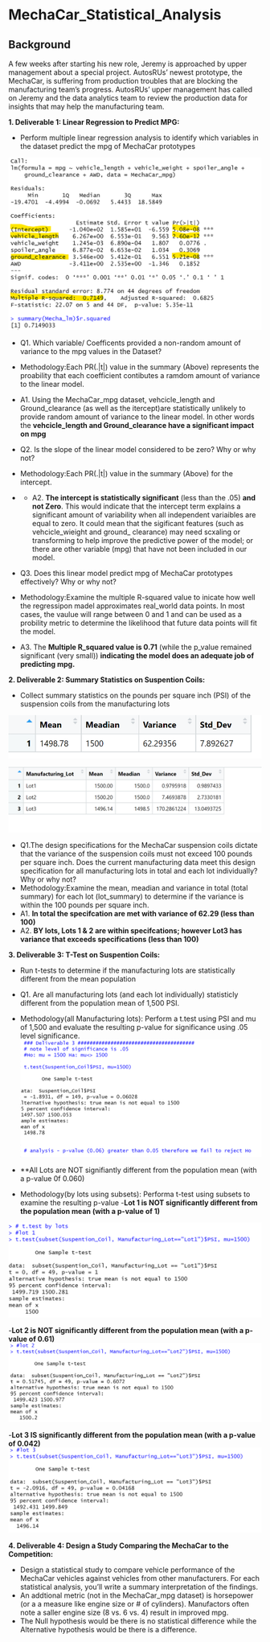 # MechaCar_Statistical_Analysis

## Background
A few weeks after starting his new role, Jeremy is approached by upper management about a special project. AutosRUs’ newest prototype, the MechaCar, is suffering from production troubles that are blocking the manufacturing team’s progress. AutosRUs’ upper management has called on Jeremy and the data analytics team to review the production data for insights that may help the manufacturing team.

**1. Deliverable 1: Linear Regression to Predict MPG:**

- Perform multiple linear regression analysis to identify which variables in the dataset predict the mpg of MechaCar prototypes

![pic](./Images/pic.png)

- Q1. Which variable/ Coefficents provided a non-random amount of variance to the mpg values in the Dataset?
- Methodology:Each PR(.|t|) value in the summary (Above) represents the proability that each coefficient contibutes a ramdom amount of variance to the linear model.
- A1. Using the MechaCar_mpg dataset, vehcicle_length and Ground_clearance (as well as the itercept)are statistically unlikely to provide random amount of variance to the linear model. In other words the **vehcicle_length and Ground_clearance have a significant impact on mpg**

- Q2. Is the slope of the linear model considered to be zero? Why or why not?
- Methodology:Each PR(.|t|) value in the summary (Above) for the intercept. 
- - A2. **The intercept is statistically significant** (less than the .05) **and not Zero**. This would indicate that the intercept term explains a significant amount of variability when all independent variaibles are equal to zero. It could mean that the sigificant features (such as vehcicle_wieight and ground_ clearance) may need scxaling or transforming to help improve the predictive power of the model; or there are other variable (mpg) that have not been included in our model.

- Q3. Does this linear model predict mpg of MechaCar prototypes effectively? Why or why not?
- Methodology:Examine the multiple R-squared value to inicate how well the regressipon madel approximates real_world data points. In most cases, the vaulue will range between 0 and 1 and can be used as a probility metric to determine the likelihood that future data points will fit the model.
- A3. The **Multiple R_squared value is 0.71** (while the p_value remained significant (very small)) **indicating the model does an adequate job of predicting mpg.**


**2. Deliverable 2: Summary Statistics on Suspention Coils:**

- Collect summary statistics on the pounds per square inch (PSI) of the suspension coils from the manufacturing lots

![pic](./Images/pic0.png)

![pic](./Images/pic1.png)

- Q1.The design specifications for the MechaCar suspension coils dictate that the variance of the suspension coils must not exceed 100 pounds per square inch. Does the current manufacturing data meet this design specification for all manufacturing lots in total and each lot individually? Why or why not?
- Methodology:Examine the mean, meadian and variance in total (total summary) for each lot (lot_summary) to determine if the variance is within the 100 pounds per square inch.
- A1. **In total the specifcation are met with variance of 62.29 (less than 100)**
- A2. **BY lots, Lots 1 & 2 are within specifcations; however Lot3 has variance that exceeds specifications (less than 100)**


**3. Deliverable 3: T-Test on Suspention Coils:**

- Run t-tests to determine if the manufacturing lots are statistically different from the mean population

- Q1. Are all manufacturing lots (and each lot individually) statisticly different from the population mean of 1,500 PSI.
- Methodology(all Manufacturing lots): Perform a t.test using PSI and mu of 1,500 and evaluate the resulting p-value for significance using .05 level significance.	
![pic](./Images/pic2.png)
- **All Lots are NOT signifiantly different from the population mean (with a p-value 0f 0.060)
- Methodology(by lots using subsets): Performa t-test using subsets to examine the resulting p-value
-**Lot 1 is NOT significantly different from the population mean (with a p-value of 1)**

![pic](./Images/pic3.png)

-**Lot 2 is NOT significantly different from the population mean (with a p-value of 0.61)**
![pic](./Images/pic4.png)

-**Lot 3 IS significantly different from the population mean (with a p-value of 0.042)**
![pic](./Images/pic5.png)

**4. Deliverable 4: Design a Study Comparing the MechaCar to the Competition:**

- Design a statistical study to compare vehicle performance of the MechaCar vehicles against vehicles from other manufacturers. For each statistical analysis, you’ll write a summary interpretation of the findings.
- An addtional metric (not in the MechaCar_mpg dataset) is horsepower (or a a measure like engine size or # of cylinders). Manufactors often note a saller engine size (8 vs. 6 vs. 4) result in improved mpg.
- The Null hypothesis would be there is no statistical difference while the Alternative hypothesis would be there is a difference.